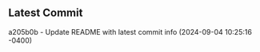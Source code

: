 
## Latest Commit
a205b0b - Update README with latest commit info (2024-09-04 10:25:16 -0400) <Yunxi-Zhou>
